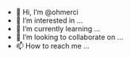 - 👋 Hi, I’m @ohmerci
- 👀 I’m interested in ...
- 🌱 I’m currently learning ...
- 💞️ I’m looking to collaborate on ...
- 📫 How to reach me ...

<!---
ohmerci/ohmerci is a ✨ special ✨ repository because its `README.md` (this file) appears on your GitHub profile.
You can click the Preview link to take a look at your changes.
--->

